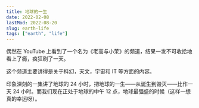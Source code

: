 ```yaml
---
title: 地球的一生
date: 2022-02-08
lastMod: 2022-08-20
slug: earth-life
tags: ["earth", "life"]
---
```

偶然在 YouTube 上看到了一个名为《老高与小茉》的频道，结果一发不可收拾地看上了瘾，疯狂刷了一天。

这个频道主要讲得是关于科幻，天文，宇宙和 IT 等方面的内容。

印象深刻的一集讲了地球的 24 小时，把地球的一生——从诞生到毁灭——比作一天 24 小时。而我们现在正处于地球的中午 12 点，地球最强盛的时候（这样一想真的幸运呀）。
